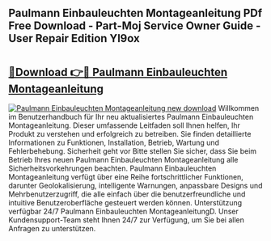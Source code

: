 ## Paulmann Einbauleuchten Montageanleitung PDf Free Download - Part-Moj Service Owner Guide - User Repair Edition Yl9ox

# <h2><a href="http://df7x6m.blite.top/?on=Paulmann+Einbauleuchten+Montageanleitung">🔗Download 👉🔴 Paulmann Einbauleuchten Montageanleitung</a></h2>

[![Paulmann Einbauleuchten Montageanleitung new download](https://i.imgur.com/lujVjoI.png)](http://df7x6m.blite.top/?on=Paulmann+Einbauleuchten+Montageanleitung)
Willkommen im Benutzerhandbuch für Ihr neu aktualisiertes Paulmann Einbauleuchten Montageanleitung. Dieser umfassende Leitfaden soll Ihnen helfen, Ihr Produkt zu verstehen und erfolgreich zu betreiben. Sie finden detaillierte Informationen zu Funktionen, Installation, Betrieb, Wartung und Fehlerbehebung. Sicherheit geht vor Bitte stellen Sie sicher, dass Sie beim Betrieb Ihres neuen Paulmann Einbauleuchten Montageanleitung alle Sicherheitsvorkehrungen beachten. Paulmann Einbauleuchten Montageanleitung verfügt über eine Reihe fortschrittlicher Funktionen, darunter Geolokalisierung, intelligente Warnungen, anpassbare Designs und Mehrbenutzerzugriff, die alle einfach über die benutzerfreundliche und intuitive Benutzeroberfläche gesteuert werden können. Unterstützung verfügbar 24/7 Paulmann Einbauleuchten MontageanleitungD. Unser Kundensupport-Team steht Ihnen 24/7 zur Verfügung, um Sie bei allen Anfragen zu unterstützen.
